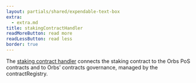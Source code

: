 ```yaml
---
layout: partials/shared/expendable-text-box
extra:
  - extra.md
title: stakingContractHandler
readMoreButton: read more
readLessButton: read less
border: true
---
```


The [staking contract handler](https://etherscan.io/0x77A4e01C20d4a67372f300297fB69Da981c19755) connects the staking contract to the Orbs PoS contracts and to Orbs’ contracts governance, managed by the contractRegistry.
